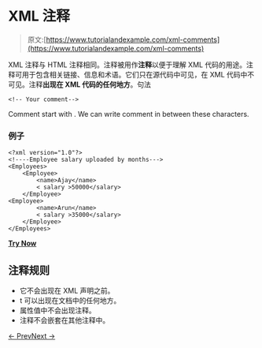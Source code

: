 # XML 注释

> 原文:[https://www.tutorialandexample.com/xml-comments](https://www.tutorialandexample.com/xml-comments)

XML 注释与 HTML 注释相同。注释被用作**注释**以便于理解 XML 代码的用途。注释可用于包含相关链接、信息和术语。它们只在源代码中可见，在 XML 代码中不可见。注释**出现在 XML 代码的任何地方**。句法

```
<!-- Your comment-->
```

Comment start with **<!--- and ends with --->**. We can write comment in between these characters.

### 例子

```
<?xml version="1.0"?>  
<!----Employee salary uploaded by months--->  
<Employees>  
    <Employee>  
        <name>Ajay</name>  
        < salary >50000</salary>  
    </Employee>  
<Employee>  
        <name>Arun</name>  
        < salary >35000</salary>  
    </Employee>  
</Employees>
```

**[Try Now](https://editor.tutorialandexample.com/web/test.jsp?filename=xmlcomments1)**

## 注释规则

*   它不会出现在 XML 声明之前。
*   t 可以出现在文档中的任何地方。
*   属性值中不会出现注释。
*   注释不会嵌套在其他注释中。

[← Prev](https://www.tutorialandexample.com/xml-documents)[Next →](https://www.tutorialandexample.com/xml-tags)